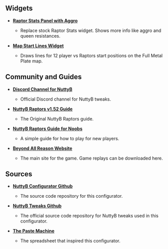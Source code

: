 ## Widgets

*   **[Raptor Stats Panel with Aggro](https://gist.github.com/tetrisface/2f99f5a5b179e3ac42e7e63825880713)**
    *   Replace stock Raptor Stats widget. Shows more info like aggro and queen resistances.
 
*   **[Map Start Lines Widget](https://gist.github.com/rcorex/15ac19cad881b85d2d1e8c1f482b9525)**
    *   Draws lines for 12 player vs Raptors start positions on the Full Metal Plate map.

## Community and Guides

*   **[Discord Channel for NuttyB](https://discord.com/channels/549281623154229250/1168959237641216131)**
    *   Official Discord channel for NuttyB tweaks.
 
*   **[NuttyB Raptors v1.52 Guide](https://docs.google.com/document/d/1hNRO7ZIpy76v2aBitme2VgR0H0dw1nKilAQELgnaOV4/)**
    *   The Original NuttyB Raptors guide.

*   **[NuttyB Raptors Guide for Noobs](https://docs.google.com/document/d/11FfEiKAjp0NSKTwvmywqUNefrOqVapnW5e3o5azSmXY/)**
    *   A simple guide for how to play for new players.

*   **[Beyond All Reason Website](https://www.beyondallreason.info/)**
    *   The main site for the game. Game replays can be downloaded here.

## Sources

*   **[NuttyB Configurator Github](https://github.com/rcorex/nuttyb-config)**
    *   The source code repository for this configurator.

*   **[NuttyB Tweaks Github](https://github.com/Backbash/NuttyB-Raptors)**
    *   The official source code repository for NuttyB tweaks used in this configurator.

*   **[The Paste Machine](https://docs.google.com/spreadsheets/d/1QSVsuAAMhBrhiZdTihVfSCwPzbbZWDLCtXWP23CU0ko/edit#gid=0)**
    *   The spreadsheet that inspired this configurator.
